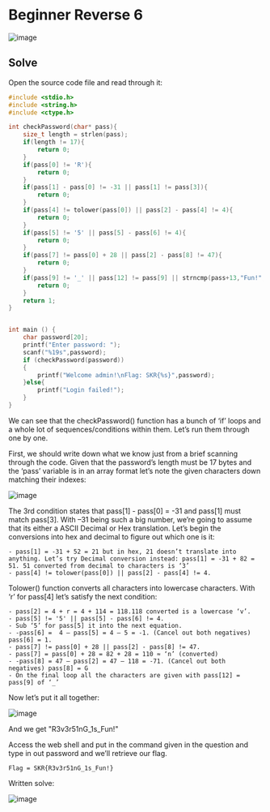 # Beginner Reverse 6 
![image](https://github.com/user-attachments/assets/566a8d32-36a6-4791-b26b-c835edcc9eb5)

## Solve
Open the source code file and read through it:
```C
#include <stdio.h>
#include <string.h>
#include <ctype.h>

int checkPassword(char* pass){
	size_t length = strlen(pass);
	if(length != 17){
		return 0;
	}
	if(pass[0] != 'R'){
		return 0;
	}
	if(pass[1] - pass[0] != -31 || pass[1] != pass[3]){
		return 0;
	}
	if(pass[4] != tolower(pass[0]) || pass[2] - pass[4] != 4){
		return 0;
	}
	if(pass[5] != '5' || pass[5] - pass[6] != 4){
		return 0;
	}
	if(pass[7] != pass[0] + 28 || pass[2] - pass[8] != 47){
		return 0;
	}
	if(pass[9] != '_' || pass[12] != pass[9] || strncmp(pass+13,"Fun!",4) != 0 || strncmp(pass+10,"1s",2) != 0){
		return 0;
	}
	return 1;
}


int main () {
	char password[20];
	printf("Enter password: ");
	scanf("%19s",password);
	if (checkPassword(password))
	{
		printf("Welcome admin!\nFlag: SKR{%s}",password);
	}else{
		printf("Login failed!");
	}
}
```
We can see that the checkPassword() function has a bunch of ‘if’ loops and a whole lot of sequences/conditions within them. Let’s run them through one by one. 

First, we should write down what we know just from a brief scanning through the code. Given that the password’s length must be 17 bytes and the ‘pass’ variable is in an array format let’s note the given characters down matching their indexes: 

![image](https://github.com/user-attachments/assets/6406d797-1fd8-4906-96ce-053ed968361d)

The 3rd condition states that pass[1] - pass[0] = -31 and pass[1] must match pass[3]. With –31 being such a big number, we’re going to assume that its either a ASCII Decimal or Hex translation. Let’s begin the conversions into hex and decimal to figure out which one is it:
```
- pass[1] = -31 + 52 = 21 but in hex, 21 doesn’t translate into anything. Let’s try Decimal conversion instead: pass[1] = -31 + 82 = 51. 51 converted from decimal to characters is ‘3’ 
- pass[4] != tolower(pass[0]) || pass[2] - pass[4] != 4. 
```
Tolower() function converts all characters into lowercase characters. With ‘r’ for pass[4] let’s satisfy the next condition: 
```
- pass[2] = 4 + r = 4 + 114 = 118.118 converted is a lowercase ‘v’. 
- pass[5] != '5' || pass[5] - pass[6] != 4. 
- Sub ‘5’ for pass[5] it into the next equation. 
- -pass[6] =  4 – pass[5] = 4 – 5 = -1. (Cancel out both negatives) pass[6] = 1. 
- pass[7] != pass[0] + 28 || pass[2] - pass[8] != 47. 
- pass[7] = pass[0] + 28 = 82 + 28 = 110 ≈ ‘n’ (converted) 
- -pass[8] = 47 – pass[2] = 47 – 118 = -71. (Cancel out both negatives) pass[8] = G 
- On the final loop all the characters are given with pass[12] = pass[9] of ‘_’ 
```
Now let’s put it all together: 

![image](https://github.com/user-attachments/assets/9c22417a-dc6e-49a2-ad54-d966c52353c3)

And we get "R3v3r51nG_1s_Fun!"

Access the web shell and put in the command given in the question and type in out password and we’ll retrieve our flag. 
```
Flag = SKR{R3v3r51nG_1s_Fun!} 
```
Written solve:

![image](https://github.com/user-attachments/assets/7df1be23-a3ee-41e4-81af-f3505c50228f)
